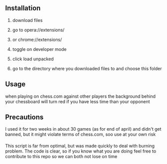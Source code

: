 ## Installation

1. download files

2. go to opera://extensions/
2. or chrome://extensions/

3. toggle on developer mode 

4. click load unpacked

5. go to the directory where you downloaded files to and choose this folder


## Usage

when playing on chess.com against other players the background behind your chessboard will turn red if you have less time than your opponent

## Precautions

I used it for two weeks in about 30 games (as for end of april) and didn't get banned, but it might violate terms of chess.com, soo use at your own risk

####
This script is far from optimal, but was made quickly to deal with burning problem.
The code is clear, so if you know what you are doing feel free to contribute to this repo so we can both not lose on time

